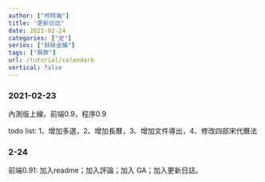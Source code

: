 ```yaml
---
author: ["柯棋瀚"]
title: "更新日誌"
date: 2021-02-24
categories: ["史"]
series: ["赫赫金鑰"]
tags: ["厤筭"]
url: /tutorial/calendar6
vertical: false
---
```


### 2021-02-23

內測版上線。前端0.9，程序0.9

todo list: 1、增加多選，2、增加長曆，3、增加文件導出，4、修改四部宋代曆法

### 2-24

前端0.91: 加入readme；加入評論；加入 GA；加入更新日誌。


